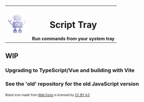 <table align="center">
<tr>
  <td>
    <img src="./public/icon/robot.png"/>
  </td>
  <th>
    <h1>Script Tray</h1>
    Run commands from your system tray
  </th>
</tr>
</table>

## WIP
### Upgrading to TypeScript/Vue and building with Vite
### See the 'old' repository for the old JavaScript version

<sub><sup>
Robot icon made from <a href="http://www.onlinewebfonts.com">Web Fonts</a>
is licensed by <a href="https://creativecommons.org/licenses/by/4.0/">CC BY 4.0</a>
</sup></sub>
